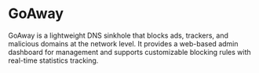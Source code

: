 # GoAway

GoAway is a lightweight DNS sinkhole that blocks ads, trackers, and malicious domains at the network level. It provides a web-based admin dashboard for management and supports customizable blocking rules with real-time statistics tracking.
